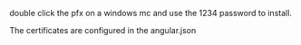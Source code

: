 double click the pfx on a windows mc and use the 1234 password to install. 

The certificates are configured in the angular.json
